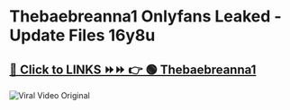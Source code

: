 
 # Thebaebreanna1 Onlyfans Leaked - Update Files 16y8u

## <h2><a href="https://clipsfans.com/Thebaebreanna1&ref=git">🔗 Click to LINKS ⏩⏩ 👉 🟢 Thebaebreanna1 </a></h2>

<a href="https://clipsfans.com/Thebaebreanna1&ref=git" rel="nofollow" data-target="animated-image.originalLink"><img src="https://i.ibb.co.com/xMMVF88/686577567.gif" alt="Viral Video Original" style="max-width: 100%; display: inline-block;" data-target="animated-image.originalImage"></a>

